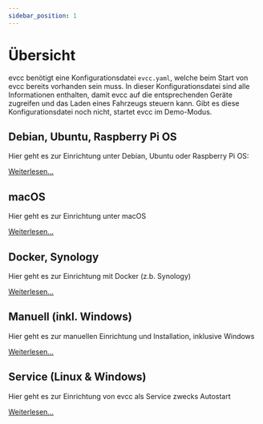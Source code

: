 ```yaml
---
sidebar_position: 1
---
```


# Übersicht

evcc benötigt eine Konfigurationsdatei `evcc.yaml`, welche beim Start von evcc bereits vorhanden sein muss. In dieser Konfigurationsdatei sind alle Informationen enthalten, damit evcc auf die entsprechenden Geräte zugreifen und das Laden eines Fahrzeugs steuern kann. Gibt es diese Konfigurationsdatei noch nicht, startet evcc im Demo-Modus.

## Debian, Ubuntu, Raspberry Pi OS

Hier geht es zur Einrichtung unter Debian, Ubuntu oder Raspberry Pi OS:

[Weiterlesen...](linux)

## macOS

Hier geht es zur Einrichtung unter macOS

[Weiterlesen...](macos)

## Docker, Synology

Hier geht es zur Einrichtung mit Docker (z.b. Synology)

[Weiterlesen...](docker)

## Manuell (inkl. Windows)

Hier geht es zur manuellen Einrichtung und Installation, inklusive Windows

[Weiterlesen...](manual)

## Service (Linux & Windows)

Hier geht es zur Einrichtung von evcc als Service zwecks Autostart

[Weiterlesen...](service)
